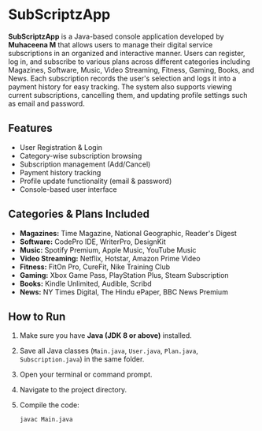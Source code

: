# SubScriptzApp

**SubScriptzApp** is a Java-based console application developed by **Muhaceena M** that allows users to manage their digital service subscriptions in an organized and interactive manner. Users can register, log in, and subscribe to various plans across different categories including Magazines, Software, Music, Video Streaming, Fitness, Gaming, Books, and News. Each subscription records the user's selection and logs it into a payment history for easy tracking. The system also supports viewing current subscriptions, cancelling them, and updating profile settings such as email and password.

## Features

- User Registration & Login
- Category-wise subscription browsing
- Subscription management (Add/Cancel)
- Payment history tracking
- Profile update functionality (email & password)
- Console-based user interface

## Categories & Plans Included

- **Magazines:** Time Magazine, National Geographic, Reader's Digest
- **Software:** CodePro IDE, WriterPro, DesignKit
- **Music:** Spotify Premium, Apple Music, YouTube Music
- **Video Streaming:** Netflix, Hotstar, Amazon Prime Video
- **Fitness:** FitOn Pro, CureFit, Nike Training Club
- **Gaming:** Xbox Game Pass, PlayStation Plus, Steam Subscription
- **Books:** Kindle Unlimited, Audible, Scribd
- **News:** NY Times Digital, The Hindu ePaper, BBC News Premium

## How to Run

1. Make sure you have **Java (JDK 8 or above)** installed.
2. Save all Java classes (`Main.java`, `User.java`, `Plan.java`, `Subscription.java`) in the same folder.
3. Open your terminal or command prompt.
4. Navigate to the project directory.
5. Compile the code:

   ```bash
   javac Main.java

